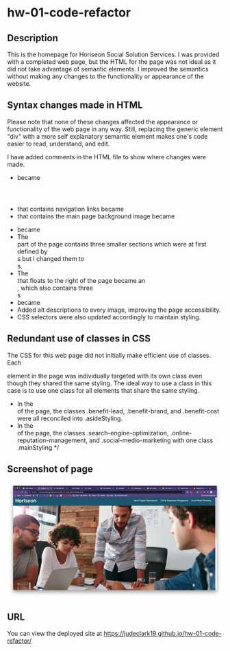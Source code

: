 # hw-01-code-refactor

## Description 

This is the homepage for Horiseon Social Solution Services. I was provided with a completed web page, but the HTML for the page was not ideal as it did not take advantage of semantic elements. I improved the semantics without making any changes to the functionality or appearance of the website.

## Syntax changes made in HTML

Please note that none of these changes affected the appearance or functionality of the web page in any way. Still, replacing the generic element "div" with a more self explanatory semantic element makes one's code easier to read, understand, and edit.

I have added comments in the HTML file to show where changes were made.

* <div class="header"> became <header>
* <div> that contains navigation links became <nav>
* <div> that contains the main page background image became <figure>
* <div class="content"> became <main>
* The <main> part of the page contains three smaller sections which were at first defined by <div>s but I changed them to <section>s.
* The <div> that floats to the right of the page became an <aside>, which also contains three <section>s
* <div class="footer"> became <footer>
* Added alt descriptions to every image, improving the page accessibility.
* CSS selectors were also updated accordingly to maintain styling.

## Redundant use of classes in CSS
The CSS for this web page did not initially make efficient use of classes. Each <section> element in the page was individually targeted with its own class even though they shared the same styling. The ideal way to use a class in this case is to use one class for all elements that share the same styling. 

* In the <aside> of the page, the classes .benefit-lead, .benefit-brand, and .benefit-cost were all reconciled into .asideStyling.
* In the <main> of the page, the classes .search-engine-optimization, .online-reputation-management, and .social-medio-marketing with one class .mainStyling */

## Screenshot of page
![Image of Screenshot](./assets/images/Horiseon_screenshot.png)

## URL

You can view the deployed site at https://judeclark19.github.io/hw-01-code-refactor/
